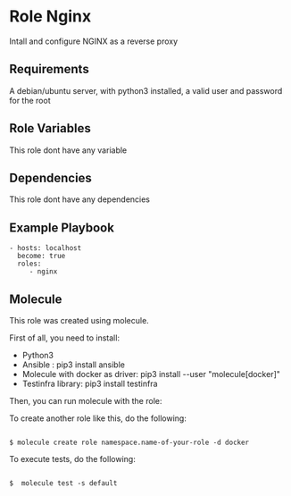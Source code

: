 # Role Nginx

Intall and configure NGINX as a reverse proxy

## Requirements

A debian/ubuntu server, with python3 installed, a valid user and password for the root

## Role Variables

This role dont have any variable

## Dependencies

This role dont have any dependencies

## Example Playbook

    - hosts: localhost
      become: true
      roles:
         - nginx

## Molecule

This role was created using molecule.

First of all, you need to install:

- Python3
- Ansible : pip3 install ansible
- Molecule with docker as driver: pip3 install --user "molecule[docker]"
- Testinfra library: pip3 install testinfra

Then, you can run molecule with the role:

To create another role like this, do the following:

```shell

$ molecule create role namespace.name-of-your-role -d docker

```

To execute tests, do the following:

```shell

$  molecule test -s default

```
